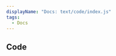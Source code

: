 ```yaml
---
displayName: "Docs: text/code/index.js"
tags: 
  - Docs
---
```


<!-- Generated by documentation.js. Update this documentation by updating the source code. -->

## Code


